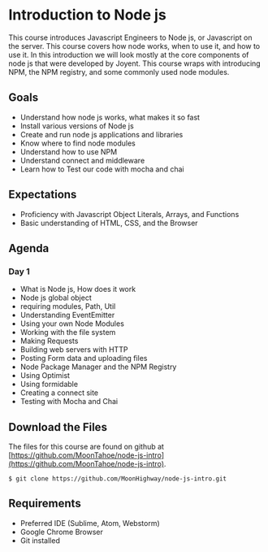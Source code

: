 Introduction to Node js
=======================
This course introduces Javascript Engineers to Node js, or Javascript on the server.  This course covers how node works,
when to use it, and how to use it. In this introduction we will look mostly at the core components of node js that
were developed by Joyent.  This course wraps with introducing NPM, the NPM registry, and some commonly used 
node modules.

Goals
-----
* Understand how node js works, what makes it so fast
* Install various versions of Node js
* Create and run node js applications and libraries
* Know where to find node modules
* Understand how to use NPM
* Understand connect and middleware
* Learn how to Test our code with mocha and chai

Expectations
------------
* Proficiency with Javascript Object Literals, Arrays, and Functions
* Basic understanding of HTML, CSS, and the Browser

Agenda
------

### Day 1
* What is Node js, How does it work
* Node js global object
* requiring modules, Path, Util
* Understanding EventEmitter
* Using your own Node Modules
* Working with the file system
* Making Requests
* Building web servers with HTTP
* Posting Form data and uploading files
* Node Package Manager and the NPM Registry
* Using Optimist
* Using formidable
* Creating a connect site
* Testing with Mocha and Chai

Download the Files
------------------
The files for this course are found on github at [https://github.com/MoonTahoe/node-js-intro](https://github.com/MoonTahoe/node-js-intro).

    $ git clone https://github.com/MoonHighway/node-js-intro.git
    
Requirements
------------
* Preferred IDE (Sublime, Atom, Webstorm)
* Google Chrome Browser
* Git installed
